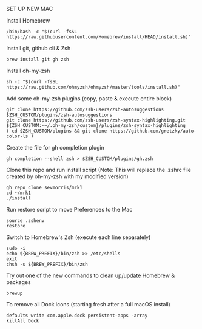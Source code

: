 SET UP NEW MAC


Install Homebrew

```
/bin/bash -c "$(curl -fsSL https://raw.githubusercontent.com/Homebrew/install/HEAD/install.sh)"
```

Install git, github cli & Zsh

```
brew install git gh zsh
```

Install oh-my-zsh

```
sh -c "$(curl -fsSL https://raw.github.com/ohmyzsh/ohmyzsh/master/tools/install.sh)"
```

Add some oh-my-zsh plugins (copy, paste & execute entire block)

```
git clone https://github.com/zsh-users/zsh-autosuggestions $ZSH_CUSTOM/plugins/zsh-autosuggestions
git clone https://github.com/zsh-users/zsh-syntax-highlighting.git ${ZSH_CUSTOM:-~/.oh-my-zsh/custom}/plugins/zsh-syntax-highlighting
( cd $ZSH_CUSTOM/plugins && git clone https://github.com/gretzky/auto-color-ls )
```

Create the file for gh completion plugin

```
gh completion --shell zsh > $ZSH_CUSTOM/plugins/gh.zsh
```

Clone this repo and run install script (Note: This will replace the .zshrc file created by oh-my-zsh with my modified version)

```
gh repo clone sevmorris/mrk1
cd ~/mrk1
./install
```

Run restore script to move Preferences to the Mac

```
source .zshenv
restore
```

Switch to Homebrew's Zsh (execute each line separately)

```
sudo -i
echo ${BREW_PREFIX}/bin/zsh >> /etc/shells
exit
chsh -s ${BREW_PREFIX}/bin/zsh
```

Try out one of the new commands to clean up/update Homebrew & packages

```
brewup
```

To remove all Dock icons (starting fresh after a full macOS install)

```
defaults write com.apple.dock persistent-apps -array
killAll Dock
```
